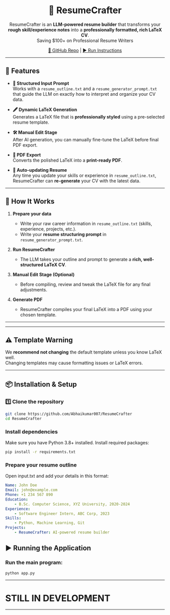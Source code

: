 <div align="center">

# 📝 ResumeCrafter  

ResumeCrafter is an **LLM-powered resume builder** that transforms your **rough skill/experience notes** into a **professionally formatted, rich LaTeX CV**.  
Saving $100+ on Professional Resume Writers
<br>

[🔗 GitHub Repo](https://github.com/Abhaikumar007/ResumeCrafter) | [▶ Run Instructions](#how-to-run)

</div>


---

## 🚀 Features

- **📜 Structured Input Prompt**  
  Works with a `resume_outline.txt` and a `resume_generator_prompt.txt` that guide the LLM on exactly how to interpret and organize your CV data.

- **🖋 Dynamic LaTeX Generation**  
  Generates a LaTeX file that is **professionally styled** using a pre-selected resume template.

- **🛠 Manual Edit Stage**  
  After AI generation, you can manually fine-tune the LaTeX before final PDF export.

- **📄 PDF Export**  
  Converts the polished LaTeX into a **print-ready PDF**.

- **🔄 Auto-updating Resume**  
  Any time you update your skills or experience in `resume_outline.txt`, ResumeCrafter can **re-generate** your CV with the latest data.

---

## 📂 How It Works

1. **Prepare your data**  
   - Write your raw career information in `resume_outline.txt` (skills, experience, projects, etc.).
   - Write your **resume structuring prompt** in `resume_generator_prompt.txt`.

2. **Run ResumeCrafter**  
   - The LLM takes your outline and prompt to generate a **rich, well-structured LaTeX CV**.

3. **Manual Edit Stage (Optional)**  
   - Before compiling, review and tweak the LaTeX file for any final adjustments.

4. **Generate PDF**  
   - ResumeCrafter compiles your final LaTeX into a PDF using your chosen template.

---


---

## ⚠️ Template Warning
We **recommend not changing** the default template unless you know LaTeX well.  
Changing templates may cause formatting issues or LaTeX errors.  

---

## 📦 Installation & Setup

### 1️⃣ Clone the repository
```bash
git clone https://github.com/Abhaikumar007/ResumeCrafter
cd ResumeCrafter
```
### Install dependencies
Make sure you have Python 3.8+ installed.
Install required packages:

```bash
pip install -r requirements.txt
```
### Prepare your resume outline
Open input.txt and add your details in this format:

```yaml
Name: John Doe
Email: john@example.com
Phone: +1 234 567 890
Education:
    - B.Sc. Computer Science, XYZ University, 2020-2024
Experience:
    - Software Engineer Intern, ABC Corp, 2023
Skills:
    - Python, Machine Learning, Git
Projects:
    - ResumeCrafter: AI-powered resume builder
```
## ▶️ Running the Application
### Run the main program:
```bash
python app.py
```
---
# STILL IN DEVELOPMENT
---